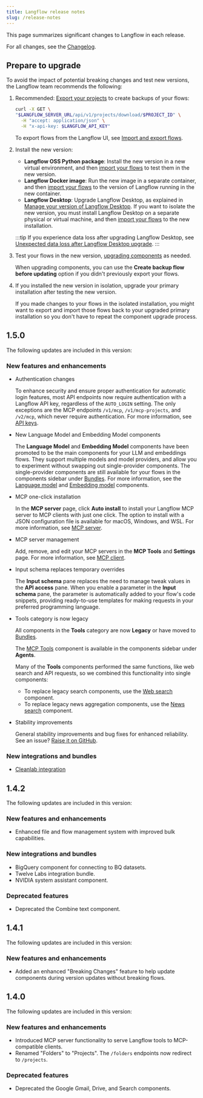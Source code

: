 ```yaml
---
title: Langflow release notes
slug: /release-notes
---
```


This page summarizes significant changes to Langflow in each release.

For all changes, see the [Changelog](https://github.com/langflow-ai/langflow/releases/latest).

## Prepare to upgrade

To avoid the impact of potential breaking changes and test new versions, the Langflow team recommends the following:

1. Recommended: [Export your projects](/api-projects#export-a-project) to create backups of your flows:

    ```bash
    curl -X GET \
    "$LANGFLOW_SERVER_URL/api/v1/projects/download/$PROJECT_ID" \
      -H "accept: application/json" \
      -H "x-api-key: $LANGFLOW_API_KEY"
    ```

   To export flows from the Langflow UI, see [Import and export flows](/concepts-flows-import).

2. Install the new version:

   * **Langflow OSS Python package**: Install the new version in a new virtual environment, and then [import your flows](/concepts-flows-import) to test them in the new version.
   * **Langflow Docker image**: Run the new image in a separate container, and then [import your flows](/concepts-flows-import) to the version of Langflow running in the new container.
   * **Langflow Desktop**: Upgrade Langflow Desktop, as explained in [Manage your version of Langflow Desktop](/get-started-installation#manage-your-version-of-langflow-desktop). If you want to isolate the new version, you must install Langflow Desktop on a separate physical or virtual machine, and then [import your flows](/concepts-flows-import) to the new installation.

   :::tip
   If you experience data loss after upgrading Langflow Desktop, see [Unexpected data loss after Langflow Desktop upgrade](/troubleshoot#unexpected-data-loss-after-langflow-desktop-upgrade).
   :::

3. Test your flows in the new version, [upgrading components](/concepts-components#component-versions) as needed.

    When upgrading components, you can use the **Create backup flow before updating** option if you didn't previously export your flows.

4. If you installed the new version in isolation, upgrade your primary installation after testing the new version.

    If you made changes to your flows in the isolated installation, you might want to export and import those flows back to your upgraded primary installation so you don't have to repeat the component upgrade process.

## 1.5.0

The following updates are included in this version:

### New features and enhancements

- Authentication changes

    To enhance security and ensure proper authentication for automatic login features, most API endpoints now require authentication with a Langflow API key, regardless of the `AUTO_LOGIN` setting.
    The only exceptions are the MCP endpoints `/v1/mcp`, `/v1/mcp-projects`, and `/v2/mcp`, which never require authentication.
    For more information, see [API keys](/configuration-api-keys).

- New Language Model and Embedding Model components

    The **Language Model** and **Embedding Model** components have been promoted to be the main components for your LLM and embeddings flows. They support multiple models and model providers, and allow you to experiment without swapping out single-provider components.
    The single-provider components are still available for your flows in the components sidebar under [Bundles](/components-bundle-components).
    For more information, see the [Language model](/components-models) and [Embedding model](/components-embedding-models) components.

- MCP one-click installation

    In the **MCP server** page, click **Auto install** to install your Langflow MCP server to MCP clients with just one click.
    The option to install with a JSON configuration file is available for macOS, Windows, and WSL.
    For more information, see [MCP server](/mcp-server).

- MCP server management

    Add, remove, and edit your MCP servers in the **MCP Tools** and **Settings** page.
    For more information, see [MCP client](/mcp-client).

- Input schema replaces temporary overrides

    The **Input schema** pane replaces the need to manage tweak values in the **API access** pane. When you enable a parameter in the **Input schema** pane, the parameter is automatically added to your flow's code snippets, providing ready-to-use templates for making requests in your preferred programming language.

- Tools category is now legacy

    All components in the **Tools** category are now **Legacy** or have moved to [Bundles](/components-bundle-components).

    The [MCP Tools](/mcp-client) component is available in the components sidebar under **Agents**.

    Many of the **Tools** components performed the same functions, like web search and API requests, so we combined this functionality into single components:

    * To replace legacy search components, use the [Web search](/components-data#web-search) component.
    * To replace legacy news aggregation components, use the [News search](/components-data#news-search) component.

- Stability improvements

    General stability improvements and bug fixes for enhanced reliability.
    See an issue? [Raise it on GitHub](https://github.com/langflow-ai/langflow/issues).

### New integrations and bundles

- [Cleanlab integration](/integrations-cleanlab)

## 1.4.2

The following updates are included in this version:

### New features and enhancements
- Enhanced file and flow management system with improved bulk capabilities.

### New integrations and bundles
- BigQuery component for connecting to BQ datasets.
- Twelve Labs integration bundle.
- NVIDIA system assistant component.

### Deprecated features

- Deprecated the Combine text component.

## 1.4.1

The following updates are included in this version:

### New features and enhancements

- Added an enhanced "Breaking Changes" feature to help update components during version updates without breaking flows.

## 1.4.0

The following updates are included in this version:

### New features and enhancements

- Introduced MCP server functionality to serve Langflow tools to MCP-compatible clients.
- Renamed "Folders" to "Projects". The `/folders` endpoints now redirect to `/projects`.

### Deprecated features

- Deprecated the Google Gmail, Drive, and Search components.